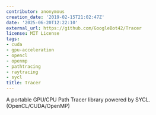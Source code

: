 ```yaml
---
contributor: anonymous
creation_date: '2019-02-15T21:02:47Z'
date: '2025-06-20T12:22:10'
external_url: https://github.com/GoogleBot42/Tracer
license: MIT License
tags:
- cuda
- gpu-acceleration
- opencl
- openmp
- pathtracing
- raytracing
- sycl
title: Tracer
---
```


A portable GPU/CPU Path Tracer library powered by SYCL. (OpenCL/CUDA/OpenMP)
